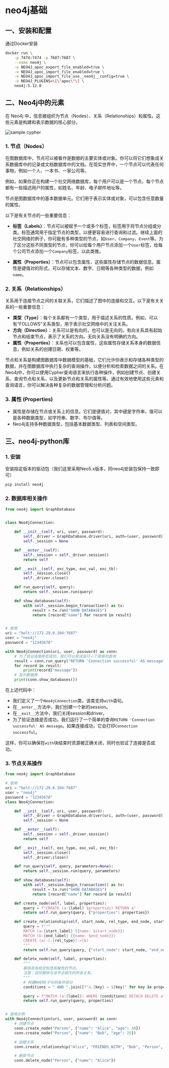 # neo4j基础

## 一、安装和配置

通过Docker安装

```bash
docker run \
    -p 7474:7474 -p 7687:7687 \
    --name neo4j \
    -e NEO4J_apoc_export_file_enabled=true \
    -e NEO4J_apoc_import_file_enabled=true \
    -e NEO4J_apoc_import_file_use__neo4j__config=true \
    -e NEO4J_PLUGINS=\[\"apoc\"\] \
    neo4j:5.12.0
```

## 二、Neo4j中的元素

在 Neo4j 中，信息被组织为节点（Nodes）、关系（Relationships）和属性。这些元素是构建和表示数据的核心部分。

![sample cypher](/Users/zhougaofeng/Desktop/Salute_系列/Salute_KG/img/2.svg)

### 1. 节点（Nodes）

在图数据库中，节点可以被看作是数据的主要实体或对象。你可以将它们想象成关系数据库中的记录或文档数据库中的文档。在现实世界中，一个节点可以代表任何事物，例如一个人、一本书、一家公司等。

例如，如果你正在构建一个社交网络数据库，每个用户可以是一个节点，每个节点都有一些描述用户的属性，如姓名、年龄、电子邮件地址等。

节点是图数据库中的基本数据单元。它们用于表示实体或对象，可以包含任意数量的属性。

以下是有关节点的一些重要信息：

- **标签（Labels）**：节点可以被赋予一个或多个标签，标签用于将节点分组或分类。标签通常用于指定节点的类型，以便更容易进行查询和过滤。继续上面的社交网络的例子，你可能有多种类型的节点，如`User`、`Company`、`Event`等。为了区分这些不同类型的节点，你可以给每个用户节点添加一个`User`标签，给每个公司节点添加一个`Company`标签，以此类推。

- **属性（Properties）**：节点可以包含属性，这些属性存储节点的数据信息。属性是键值对的形式，可以存储文本、数字、日期等各种类型的数据，例如`name`。

  

### 2. 关系（Relationships）

关系用于连接节点之间的关联关系，它们描述了图中的连接和交互。以下是有关关系的一些重要信息：

- **类型（Type）**：每个关系都有一个类型，用于描述关系的性质。例如，可以有“FOLLOWS”关系类型，用于表示社交网络中的关注关系。
- **方向（Direction）**：关系可以是有向的，也可以是无向的。有向关系具有起始节点和结束节点，表示了关系的方向。无向关系没有明确的方向。
- **属性（Properties）**：关系也可以包含属性，这些属性存储关系本身的数据信息，例如关系的创建日期、权重等。

节点和关系是构建图数据库中数据模型的基础，它们允许你表示和存储各种类型的数据，并在图数据库中执行复杂的查询操作，以便分析和检索数据之间的关系。在Neo4j中，你可以使用Cypher查询语言来执行各种操作，例如创建节点、创建关系、查询节点和关系，以及更新节点和关系的属性等。通过有效地使用这些元素和查询语言，你可以解决各种复杂的数据管理和分析问题。

### 3. 属性 (Properties)

- 属性是存储在节点或关系上的信息。它们是键值对，其中键是字符串，值可以是各种数据类型，如字符串、数字、布尔值等。
- Neo4j支持多种数据类型，包括基本数据类型、列表和空间类型。

## 三、neo4j-python库

### 1. 安装

安装指定版本的驱动包（我们这里采用Neo5.x版本，同neo4j安装包保持一致即可）

```bash
pip install neo4j
```

### 2. 数据库相关操作

```python
from neo4j import GraphDatabase


class Neo4jConnection:

    def __init__(self, uri, user, password):
        self._driver = GraphDatabase.driver(uri, auth=(user, password))
        self._session = None

    def __enter__(self):
        self._session = self._driver.session()
        return self

    def __exit__(self, exc_type, exc_val, exc_tb):
        self._session.close()
        self._driver.close()

    def run_query(self, query):
        return self._session.run(query)

    def show_databases(self):
        with self._session.begin_transaction() as tx:
            result = tx.run("SHOW DATABASES")
            return [record["name"] for record in result]


# 使用
uri = "bolt://172.29.0.104:7687"
user = "neo4j"
password = "12345678"

with Neo4jConnection(uri, user, password) as conn:
    # 为了验证连接是否成功，我们可以尝试运行一个简单的查询
    result = conn.run_query("RETURN 'Connection successful' AS message")
    for record in result:
        print(record["message"])
    # 显示数据库
    print(conn.show_databases())
```

在上述代码中：

- 我们定义了一个`Neo4jConnection`类，该类支持`with`语句。
- 在`__enter__`方法中，我们创建一个新的session。
- 在`__exit__`方法中，我们关闭session和driver。
- 为了验证连接是否成功，我们运行了一个简单的查询`RETURN 'Connection successful' AS message`。如果连接成功，它会打印`Connection successful`。

这样，你可以确保在`with`块结束时资源被正确关闭，同时也验证了连接是否成功。

### 3. 节点关系操作

```python
from neo4j import GraphDatabase

# 使用
uri = "bolt://172.29.0.104:7687"
user = "neo4j"
password = "12345678"
class Neo4jConnection:

    def __init__(self, uri, user, password):
        self._driver = GraphDatabase.driver(uri, auth=(user, password))
        self._session = None

    def __enter__(self):
        self._session = self._driver.session()
        return self

    def __exit__(self, exc_type, exc_val, exc_tb):
        self._session.close()
        self._driver.close()

    def run_query(self, query, parameters=None):
        return self._session.run(query, parameters)

    def show_databases(self):
        with self._session.begin_transaction() as tx:
            result = tx.run("SHOW DATABASES")
            return [record["name"] for record in result]

    def create_node(self, label, properties):
        query = f"CREATE (a:{label} $properties) RETURN a"
        return self.run_query(query, {"properties": properties})

    def create_relationship(self, start_node, rel_type, end_node, start_label, end_label):
        query = f"""
        MATCH (a:{start_label} {{name: $start_node}})
        MATCH (b:{end_label} {{name: $end_node}})
        CREATE (a)-[:{rel_type}]->(b)
        """
        return self.run_query(query, {"start_node": start_node, "end_node": end_node})

    def delete_node(self, label, properties):
        """
        删除具有给定标签和属性的节点。
        注意：这将删除与该节点相关的所有关系。
        """
        # 构建WHERE子句的条件部分
        conditions = " AND ".join([f"a.{key} = ${key}" for key in properties.keys()])

        query = f"MATCH (a:{label}) WHERE {conditions} DETACH DELETE a"
        return self.run_query(query, properties)


# 使用示例
with Neo4jConnection(uri, user, password) as conn:
    # 创建节点
    conn.create_node("Person", {"name": "Alice", "age": 30})
    conn.create_node("Person", {"name": "Bob", "age": 25})

    # 创建关系
    conn.create_relationship("Alice", "FRIENDS_WITH", "Bob", "Person", "Person")

    # 删除节点
    conn.delete_node("Person", {"name": "Alice"})
```

